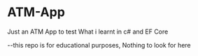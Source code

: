 # ATM-App
Just an ATM App to test What i learnt in c# and EF Core

--this repo is for educational purposes, Nothing to look for here
